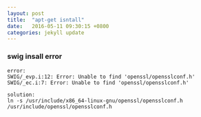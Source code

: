 ```yaml
---
layout: post
title:  "apt-get isntall"
date:   2016-05-11 09:30:15 +0800
categories: jekyll update
---
```


### swig insall error

    error:
    SWIG/_evp.i:12: Error: Unable to find 'openssl/opensslconf.h'
    SWIG/_ec.i:7: Error: Unable to find 'openssl/opensslconf.h'
    
    solution:
    ln -s /usr/include/x86_64-linux-gnu/openssl/opensslconf.h /usr/include/openssl/opensslconf.h
